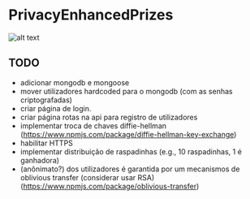 # PrivacyEnhancedPrizes

![alt text](https://raw.githubusercontent.com/lucascudo/PrivacyEnhancedPrizes/main/PrivacyEnhancedPrizes.png)

## TODO
- adicionar mongodb e mongoose
- mover utilizadores hardcoded para o mongodb (com as senhas criptografadas)
- criar página de login.
- criar página rotas na api para registro de utilizadores
- implementar troca de chaves diffie-hellman (https://www.npmjs.com/package/diffie-hellman-key-exchange)
- habilitar HTTPS
- implementar distribuição de raspadinhas (e.g., 10 raspadinhas, 1 é ganhadora)
- (anônimato?) dos utilizadores é garantida por um mecanismos de oblivious transfer (considerar usar RSA) (https://www.npmjs.com/package/oblivious-transfer)